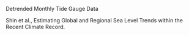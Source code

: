Detrended Monthly Tide Gauge Data

Shin et al., Estimating Global and Regional Sea Level Trends within the Recent Climate Record.

